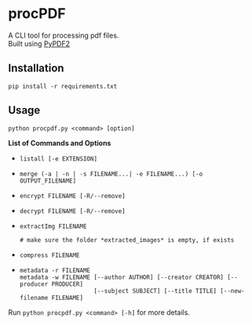 # procPDF

A CLI tool for processing pdf files.  
Built using [PyPDF2](https://github.com/py-pdf/pypdf)

## Installation

```shell
pip install -r requirements.txt
```

## Usage

```shell
python procpdf.py <command> [option]
```

**List of Commands and Options**

- ```
  listall [-e EXTENSION]
  ```

- ```
  merge (-a | -n | -s FILENAME...| -e FILENAME...) [-o OUTPUT_FILENAME]
  ```

- ```
  encrypt FILENAME [-R/--remove]
  ```

- ```
  decrypt FILENAME [-R/--remove]
  ```

- ```
  extractImg FILENAME

  # make sure the folder *extracted_images* is empty, if exists
  ```

- ```
  compress FILENAME
  ```
  
- ```
  metadata -r FILENAME
  metadata -w FILENAME [--author AUTHOR] [--creator CREATOR] [--producer PRODUCER] 
                       [--subject SUBJECT] [--title TITLE] [--new-filename FILENAME]
  ```

Run `python procpdf.py <command> [-h]` for more details.